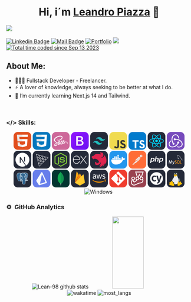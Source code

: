 <div align="center">
<h1 align="center">Hi, i´m <a href="https://portfolio-leandropiazza.netlify.app/">Leandro Piazza</a> 👋</h1>
</div>

<img src="https://i.imgur.com/W1xAjko.jpg">

<div align="start">
    
[![Linkedin Badge](https://img.shields.io/badge/linkedin-%230077B5.svg?&style=for-the-badge&logo=linkedin&logoColor=white)](https://www.linkedin.com/in/leandro-piazza23/)
[![Mail Badge](https://img.shields.io/badge/email-c14438?style=for-the-badge&logo=Gmail&logoColor=white&link=mailto:leandro.piazza.dev@gmail.com)](mailto:leandro.piazza.dev@gmail.com)
 [![Portfolio](https://img.shields.io/badge/my_portfolio-000?style=for-the-badge&logo=ko-fi&logoColor=white)](https://portfolio-leandropiazza.netlify.app/)
 <a href="https://github.com/antonkomarev/github-profile-views-counter"><img src="https://komarev.com/ghpvc/?username=Lean-98&style=for-the-badge"></a>
 <a href="https://wakatime.com/@c4402533-e4bc-40e8-bfda-83bc4e28f648"><img src="https://wakatime.com/badge/user/c4402533-e4bc-40e8-bfda-83bc4e28f648.svg" width='180px' height='28px' alt="Total time coded since Sep 13 2023" /></a>
</div>

<!----------------------------------------------------------------------------------------------------------------------------------------------------------------------------------------------------->

## About Me:

- 👨🏽‍💻 Fullstack Developer - Freelancer.
- ⚡️ A lover of knowledge, always seeking to be better at what I do.
- 🌱 I’m currently learning Next.js 14 and Tailwind.
<br>

<!----------------------------------------------------------------------------------------------------------------------------------------------------------------------------------------------------->
### </> Skills:

<p align="center">
<img src="https://github.com/tandpfun/skill-icons/blob/main/icons/HTML.svg" width="48" title="HTML"> 
<img src="https://github.com/tandpfun/skill-icons/blob/main/icons/CSS.svg" width="48" title="CSS">   
<img src="https://github.com/tandpfun/skill-icons/blob/main/icons/Sass.svg" width="48" title="Sass">  
<img src="https://github.com/tandpfun/skill-icons/blob/main/icons/Bootstrap.svg" width="48" title="Bootstrap">
<img src="https://raw.githubusercontent.com/tandpfun/skill-icons/65dea6c4eaca7da319e552c09f4cf5a9a8dab2c8/icons/TailwindCSS-Dark.svg" width="48" title="TailWind">
<!--<img src="https://github.com/tandpfun/skill-icons/blob/main/icons/MaterialUI-Dark.svg" width="48" title="MUI">-->  
<img src="https://github.com/tandpfun/skill-icons/blob/main/icons/JavaScript.svg" width="48"  title="Javascript">   
<img src="https://github.com/tandpfun/skill-icons/blob/main/icons/TypeScript.svg" width="48" title="TypeScript">   
<img src="https://github.com/tandpfun/skill-icons/blob/main/icons/React-Dark.svg" width="48" title="React.Js"> 
<img src="https://github.com/tandpfun/skill-icons/blob/main/icons/Redux.svg" width="48" title="Redux.Js">
<img src="https://github.com/tandpfun/skill-icons/blob/main/icons/NextJS-Dark.svg" width="48" title="Next.Js">
<img src="https://github.com/tandpfun/skill-icons/blob/main/icons/ThreeJS-Dark.svg" width="48" title="ThreeJs">         
<img src="https://github.com/tandpfun/skill-icons/blob/main/icons/NodeJS-Dark.svg" width="48" title="NodeJS"> 
<img src="https://github.com/tandpfun/skill-icons/blob/main/icons/ExpressJS-Dark.svg" width="48" title="ExpressJS"> 
<img src="https://raw.githubusercontent.com/tandpfun/skill-icons/65dea6c4eaca7da319e552c09f4cf5a9a8dab2c8/icons/NestJS-Dark.svg" width="48" title="NestJS"> 
 <img src="https://raw.githubusercontent.com/tandpfun/skill-icons/65dea6c4eaca7da319e552c09f4cf5a9a8dab2c8/icons/Docker.svg" width="48" title="Docker"> 
<img src="https://raw.githubusercontent.com/tandpfun/skill-icons/65dea6c4eaca7da319e552c09f4cf5a9a8dab2c8/icons/Postman.svg" width="48" title="Postman">
<img src="https://github.com/tandpfun/skill-icons/blob/main/icons/PHP-Dark.svg" width="48" title="PHP"> 
<img src="https://github.com/tandpfun/skill-icons/blob/main/icons/MySQL-Dark.svg" width="48" title="MySQL"> 
<img src="https://raw.githubusercontent.com/tandpfun/skill-icons/65dea6c4eaca7da319e552c09f4cf5a9a8dab2c8/icons/PostgreSQL-Dark.svg" width="48" title="PostgreSQL"> 
<img src="https://raw.githubusercontent.com/tandpfun/skill-icons/65dea6c4eaca7da319e552c09f4cf5a9a8dab2c8/icons/Prisma.svg" width="48" title="Prisma"> 
<img src="https://github.com/tandpfun/skill-icons/blob/main/icons/MongoDB.svg" width="48" title="MongoDB">  
<img src="https://github.com/tandpfun/skill-icons/blob/main/icons/Firebase-Dark.svg" width="48" title="Firebase">      
<img src="https://raw.githubusercontent.com/tandpfun/skill-icons/65dea6c4eaca7da319e552c09f4cf5a9a8dab2c8/icons/AWS-Dark.svg" width="48" title="AWS">   
<img src="https://github.com/tandpfun/skill-icons/blob/main/icons/Git.svg" width="48" title="Git">  
<img src="https://github.com/tandpfun/skill-icons/blob/main/icons/Jest.svg" width="48" title="Jest">  
<img src="https://raw.githubusercontent.com/tandpfun/skill-icons/65dea6c4eaca7da319e552c09f4cf5a9a8dab2c8/icons/Cypress-Dark.svg" width="48" title="Cypress"> 
<img src="https://raw.githubusercontent.com/tandpfun/skill-icons/65dea6c4eaca7da319e552c09f4cf5a9a8dab2c8/icons/Linux-Dark.svg" width="48" title="Linux">
<img src="https://raw.githubusercontent.com/tandpfun/skill-icons/65dea6c4eaca7da319e552c09f4cf5a9a8dab2c8/icons/Windows-Dark.svg" width="48" title="Windows">

<img src="" width="48" title="">
<p/>

<!----------------------------------------------------------------------------------------------------------------------------------------------------------------------------------------------------->
### ⚙️ &nbsp;GitHub Analytics
<div align="center">  
  <img width="49%" height="195px" src="https://github-readme-stats.vercel.app/api?username=Lean-98&show_icons=true&count_private=true&hide_border=true&title_color=02D9F7FF&icon_color=02D9F7FF&text_color=c9d1d9&bg_color=0d1117" alt="Lean-98 github stats" /> 
  
  <img width="41%" height="195px" src="https://github-readme-stats.vercel.app/api/top-langs/?username=Lean-98&layout=compact&hide_border=true&title_color=02D9F7FF&text_color=02D9F7FF&bg_color=0d1117" />
</div> 


<!----------------------------------------------------------------------------------------------------------------------------------------------------------------------------------------------------->
<div align='center'>
  <img src="https://github-readme-stats.vercel.app/api/wakatime?username=Lean98&theme=react&langs_count=6&layout=compact&range=all_time" alt="wakatime" >
  <img src="https://github-readme-stats.vercel.app/api/top-langs/?username=Lean-98&theme=react&langs_count=2" alt="most_langs">
</div>
 
